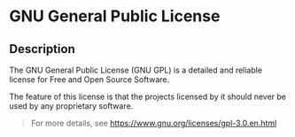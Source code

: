 # GNU General Public License

## Description
The GNU General Public License (GNU GPL) is a detailed and reliable license for Free and Open Source Software.

The feature of this license is that the projects licensed by it should never be used by any proprietary software.

> For more details, see https://www.gnu.org/licenses/gpl-3.0.en.html